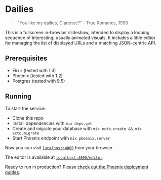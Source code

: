 # Dailies

> "You like my dailies, Clarence?"
>  \- True Romance, 1993

This is a fullscreen in-browser slideshow, intended to display a looping sequence of interesting, usually animated visuals. It includes a little editor for managing the list of displayed URLs and a matching JSON-centric API.

## Prerequisites
  * Elixir (tested with 1.3)
  * Phoenix (tested with 1.2)
  * Postgres (tested with 9.5)

## Running
To start the service:

  * Clone this repo
  * Install dependencies with `mix deps.get`
  * Create and migrate your database with `mix ecto.create && mix ecto.migrate`
  * Start Phoenix endpoint with `mix phoenix.server`

Now you can visit [`localhost:4000`](http://localhost:4000) from your browser.

The editor is available at [`localhost:4000/editor`](http://localhost:4000/editor).

Ready to run in production? Please [check out the Phoenix deployment guides](http://www.phoenixframework.org/docs/deployment).

